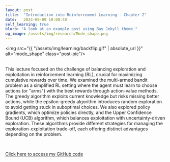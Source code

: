 ```yaml
---
layout: post
title:  "Introduction into Reinforcement Learning - Chapter 2"
date:   2024-09-09 10:00:40
self_learning: true
blurb: "A look at an example post using Bay Jekyll theme."
og_image: /assets/img/research/Mode_shape.png
---
```


<img src="{{ "/assets/img/learning/backflip.gif" | absolute_url }}" alt="mode_shape" class="post-pic"/>
<br />
<br />

This lecture focused on the challenge of balancing exploration and exploitation in reinforcement learning (RL), crucial for maximizing cumulative rewards over time. We examined the multi-armed bandit problem as a simplified RL setting where the agent must learn to choose actions (or "arms") with the best rewards through action-value methods. The greedy algorithm exploits current knowledge but risks missing better actions, while the epsilon-greedy algorithm introduces random exploration to avoid getting stuck in suboptimal choices. We also explored policy gradients, which optimize policies directly, and the Upper Confidence Bound (UCB) algorithm, which balances exploitation with uncertainty-driven exploration. These algorithms provide different strategies for managing the exploration-exploitation trade-off, each offering distinct advantages depending on the problem.

<br />

[Click here to access my GitHub code](https://github.com/YaroKazakov/RL-phd/blob/main/RL%20book/code/Chapter2-Multi-armed-Bandits-problems.ipynb)

<br />
